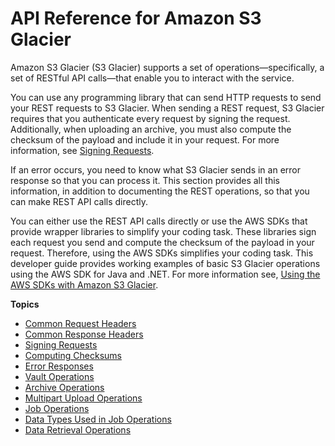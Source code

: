 # API Reference for Amazon S3 Glacier<a name="amazon-glacier-api"></a>

Amazon S3 Glacier \(S3 Glacier\) supports a set of operations—specifically, a set of RESTful API calls—that enable you to interact with the service\. 

You can use any programming library that can send HTTP requests to send your REST requests to S3 Glacier\. When sending a REST request, S3 Glacier requires that you authenticate every request by signing the request\. Additionally, when uploading an archive, you must also compute the checksum of the payload and include it in your request\. For more information, see [Signing Requests](amazon-glacier-signing-requests.md)\.

If an error occurs, you need to know what S3 Glacier sends in an error response so that you can process it\. This section provides all this information, in addition to documenting the REST operations, so that you can make REST API calls directly\. 

You can either use the REST API calls directly or use the AWS SDKs that provide wrapper libraries to simplify your coding task\. These libraries sign each request you send and compute the checksum of the payload in your request\. Therefore, using the AWS SDKs simplifies your coding task\. This developer guide provides working examples of basic S3 Glacier operations using the AWS SDK for Java and \.NET\. For more information see, [Using the AWS SDKs with Amazon S3 Glacier](using-aws-sdk.md)\.

**Topics**
+ [Common Request Headers](api-common-request-headers.md)
+ [Common Response Headers](api-common-response-headers.md)
+ [Signing Requests](amazon-glacier-signing-requests.md)
+ [Computing Checksums](checksum-calculations.md)
+ [Error Responses](api-error-responses.md)
+ [Vault Operations](vault-operations.md)
+ [Archive Operations](archive-operations.md)
+ [Multipart Upload Operations](multipart-archive-operations.md)
+ [Job Operations](job-operations.md)
+ [Data Types Used in Job Operations](api-data-types.md)
+ [Data Retrieval Operations](data-retrieval-policy-operations.md)